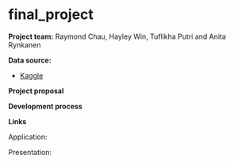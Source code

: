 # final_project

**Project team:**
Raymond Chau, Hayley Win, Tuflikha Putri and Anita Rynkanen

**Data source:**

* [Kaggle](https://www.kaggle.com/datasets/mysarahmadbhat/lung-cancer)


**Project proposal**

**Development process**

**Links**

Application:

Presentation:
